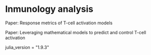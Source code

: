 # Inmunology analysis

Paper: Response metrics of T-cell activation models

Paper: Leveraging mathematical models to predict and control T-cell activation

julia_version = "1.9.3"
